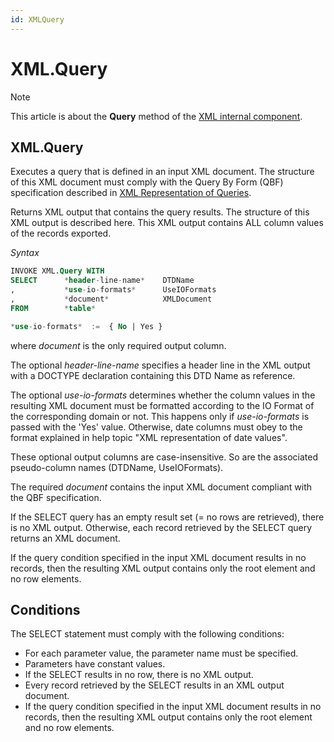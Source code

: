 ```yaml
---
id: XMLQuery
---
```


# XML.Query



> [!NOTE]
> This article is about the **Query** method of the [XML internal component](/docs/Extensions/XML%20internal%20component).

## **XML.Query**

Executes a query that is defined in an input XML document. The structure of this XML document must comply with the Query By Form (QBF) specification described in [XML Representation of Queries](/docs/Repositories/USoft%20XML%20formats/XML%20representation%20of%20queries.md).

Returns XML output that contains the query results. The structure of this XML output is described here. This XML output contains ALL column values of the records exported.

*Syntax*

```sql
INVOKE XML.Query WITH
SELECT      *header-line-name*    DTDName
,           *use-io-formats*      UseIOFormats
,           *document*            XMLDocument
FROM        *table*

*use-io-formats*  :=  { No | Yes }
```

where *document* is the only required output column.

The optional *header-line-name* specifies a header line in the XML output with a DOCTYPE declaration containing this DTD Name as reference.

The optional *use-io-formats* determines whether the column values in the resulting XML document must be formatted according to the IO Format of the corresponding domain or not. This happens only if *use-io-formats* is passed with the 'Yes' value. Otherwise, date columns must obey to the format explained in help topic "XML representation of date values".

These optional output columns are case-insensitive. So are the associated pseudo-column names (DTDName, UseIOFormats).

The required *document* contains the input XML document compliant with the QBF specification.

If the SELECT query has an empty result set (= no rows are retrieved), there is no XML output. Otherwise, each record retrieved by the SELECT query returns an XML document.

If the query condition specified in the input XML document results in no records, then the resulting XML output contains only the root element and no row elements.

## Conditions

The SELECT statement must comply with the following conditions:

- For each parameter value, the parameter name must be specified.
- Parameters have constant values.
- If the SELECT results in no row, there is no XML output.
- Every record retrieved by the SELECT results in an XML output document.
- If the query condition specified in the input XML document results in no records, then the resulting XML output contains only the root element and no row elements.